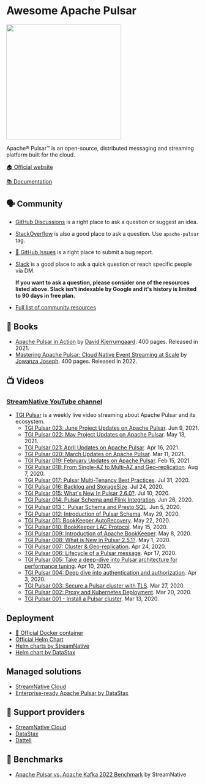# Awesome Apache Pulsar

<img width="300px" src="https://user-images.githubusercontent.com/9302460/220744124-362cc066-8225-4782-b205-96941955f703.svg" />

Apache® Pulsar™ is an open-source, distributed messaging and streaming platform built for the cloud.

[🏠 Official website](https://pulsar.apache.org/)

[📚 Documentation](https://pulsar.apache.org/docs/)

## 🗣 Community

- [GitHub Discussions](https://github.com/apache/pulsar/discussions) is a right place to ask a question or suggest an idea.
- [StackOverflow](https://stackoverflow.com/questions/ask?tags=apache-pulsar) is also a good place to ask a question. Use `apache-pulsar` tag.
- [🐞 GitHub Issues](https://github.com/apache/pulsar/issues) is a right place to submit a bug report.
- [Slack](https://communityinviter.com/apps/apache-pulsar/apache-pulsar) is a good place to ask a quick question or reach specific people via DM.
  
  **If you want to ask a question, please consider one of the resources listed above. Slack isn't indexable by Google and it's history is limited to 90 days in free plan.**

- [Full list of community resources](https://pulsar.apache.org/community/)

## 📘 Books

- [Apache Pulsar in Action](https://www.goodreads.com/book/show/59560698-apache-pulsar-in-action) by [David Kjerrumgaard](https://twitter.com/DavidKjerrumga1). 400 pages. Released in 2021.
- [Mastering Apache Pulsar: Cloud Native Event Streaming at Scale](https://www.goodreads.com/book/show/58230349-mastering-apache-pulsar) by [Jowanza Joseph](https://twitter.com/Jowanza). 400 pages. Released in 2022.

## 📺 Videos

### [StreamNative YouTube channel](https://www.youtube.com/@streamnative7594/playlists)

- [TGI Pulsar](https://www.youtube.com/watch?v=MTHE3_cUekc&list=PLqRma1oIkcWhWAhKgImEeRiQi5vMlqTc-) is a weekly live video streaming about Apache Pulsar and its ecosystem.
    - [TGI Pulsar 023: June Project Updates on Apache Pulsar](https://www.youtube.com/live/MTHE3_cUekc?feature=share). Jun 9, 2021.
    - [TGI Pulsar 022: May Project Updates on Apache Pulsar](https://youtu.be/4RJXJBB_1UU). May 13, 2021.
    - [TGI Pulsar 021: April Updates on Apache Pulsar](https://youtu.be/YH9CidHinCQ). Apr 16, 2021.
    - [TGI Pulsar 020: March Updates on Apache Pulsar](https://youtu.be/fgFTzmdTVQE). Mar 11, 2021.
    - [TGI Pulsar 019: February Updates on Apache Pulsar](https://youtu.be/EkRULmkaWGY). Feb 15, 2021.
    - [TGI Pulsar 018: From Single-AZ to Multi-AZ and Geo-replication](https://www.youtube.com/live/Vc_a2ppRzlI?feature=share). Aug 7, 2020.
    - [TGI Pulsar 017: Pulsar Multi-Tenancy Best Practices](https://www.youtube.com/live/2zGBJNLhO44?feature=share). Jul 31, 2020.
    - [TGI Pulsar 016: Backlog and StorageSize](https://www.youtube.com/live/PIX570nyq_c?feature=share). Jul 24, 2020.
    - [TGI Pulsar 015: What's New In Pulsar 2.6.0?](https://www.youtube.com/live/bPczhvnHnzI?feature=share). Jul 10, 2020.
    - [TGI Pulsar 014: Pulsar Schema and Flink Integration](https://www.youtube.com/live/Tc6vwyzzsh4?feature=share). Jun 26, 2020.
    - [TGI Pulsar 013： Pulsar Schema and Presto SQL](https://www.youtube.com/live/01IZV4npVPo?feature=share). Jun 5, 2020.
    - [TGI Pulsar 012: Introduction of Pulsar Schema](https://www.youtube.com/live/p0PRhwjzKNo?feature=share). May 29, 2020.
    - [TGI Pulsar 011: BookKeeper AutoRecovery](https://www.youtube.com/live/w14OoOUkyvo?feature=share). May 22, 2020.
    - [TGI Pulsar 010: BookKeeper LAC Protocol](https://www.youtube.com/live/7etLdsC-qbM?feature=share). May 15, 2020.
    - [TGI Pulsar 009: Introduction of Apache BookKeeper](https://www.youtube.com/live/g4CAhQLCt5U?feature=share). May 8, 2020.
    - [TGI Pulsar 008: What is New in Pulsar 2.5.1?](https://www.youtube.com/live/qb1WhZSeMzg?feature=share). May 1, 2020.
    - [TGI Pulsar 007: Cluster & Geo-replication](https://www.youtube.com/live/0UoCHpdG9E0?feature=share). Apr 24, 2020.
    - [TGI Pulsar 006: Lifecycle of a Pulsar message](https://www.youtube.com/live/R197TYYFaiI?feature=share). Apr 17, 2020.
    - [TGI Pulsar 005: Take a deep-dive into Pulsar architecture for performance tuning](https://www.youtube.com/live/8O_RNYHX9tI?feature=share). Apr 10, 2020.
    - [TGI Pulsar 004: Deep dive into authentication and authorization](https://www.youtube.com/live/sTISVpyq73o?feature=share). Apr 3, 2020.
    - [TGI Pulsar 003: Secure a Pulsar cluster with TLS](https://www.youtube.com/live/aP31A-ntHLA?feature=share). Mar 27, 2020.
    - [TGI Pulsar 002: Proxy and Kubernetes Deployment](https://www.youtube.com/live/wGgEx1M17O0?feature=share).  Mar 20, 2020.
    - [TGI Pulsar 001 - Install a Pulsar cluster](https://www.youtube.com/live/1RQSot5tTuU?feature=share). Mar 13, 2020.
 
## Deployment

- [🐳 Official Docker container](https://hub.docker.com/r/apachepulsar/pulsar-all)
- [Official Helm Chart](https://github.com/apache/pulsar-helm-chart)
- [Helm charts by StreamNative](https://github.com/streamnative/charts)
- [Helm chart by DataStax](https://github.com/datastax/pulsar-helm-chart)

## Managed solutions

- [StreamNative Cloud](https://streamnative.io/product)
- [Enterprise-ready Apache Pulsar by DataStax](https://www.datastax.com/streaming)

## 🛟 Support providers

- [StreamNative Cloud](https://streamnative.io)
- [DataStax](https://datastax.com)
- [Dattell](https://dattell.com/)

## 🏁 Benchmarks

- [Apache Pulsar vs. Apache Kafka 2022 Benchmark](https://streamnative.io/blog/apache-pulsar-vs-apache-kafka-2022-benchmark) by StreamNative


